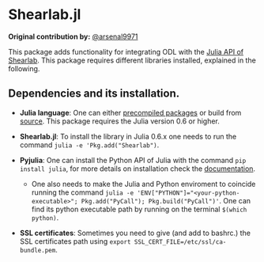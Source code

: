 # Shearlab.jl
**Original contribution by:** [@arsenal9971](https://github.com/arsenal9971)

This package adds functionality for integrating ODL with the [Julia API of Shearlab](https://github.com/arsenal9971/Shearlab.jl). This package requires different libraries installed, explained in the following.

## Dependencies and its installation.

- **Julia language**: One can either [precompiled packages](https://julialang.org/downloads/) or build from [source](https://github.com/JuliaLang/julia). This package requires the Julia version 0.6 or higher.

- **Shearlab.jl**: To install the library in Julia 0.6.x one needs to run the command `julia -e 'Pkg.add("Shearlab")`.

- **Pyjulia**: One can install the Python API of Julia with the command `pip install julia`, for more details on installation check the [documentation](https://odlgroup.github.io/odl/getting_started/installing.html).
   - One also needs to make the Julia and Python enviroment to coincide running the command `julia -e 'ENV["PYTHON"]="<your-python-executable>"; Pkg.add("PyCall"); Pkg.build("PyCall")'`. One can find its python executable path by running on the terminal `$(which python)`.

- **SSL certificates**: Sometimes you need to give (and add to bashrc.) the SSL certificates path using `export SSL_CERT_FILE=/etc/ssl/ca-bundle.pem`.
